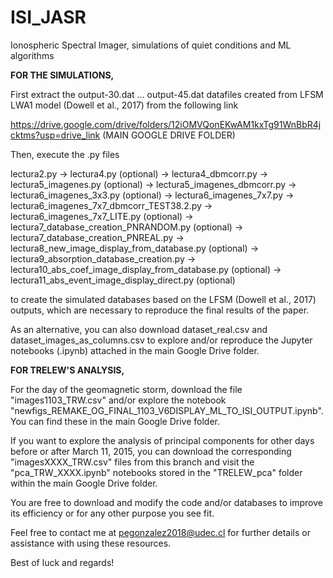 # ISI_JASR
Ionospheric Spectral Imager, simulations of quiet conditions and ML algorithms


**FOR THE SIMULATIONS,**

First extract the output-30.dat ... output-45.dat datafiles created from LFSM LWA1 model (Dowell et al., 2017) from the following link

https://drive.google.com/drive/folders/12iOMVQonEKwAM1kxTg91WnBbR4jcktms?usp=drive_link
(MAIN GOOGLE DRIVE FOLDER)

Then, execute the .py files 

lectura2.py -> lectura4.py (optional) -> lectura4_dbmcorr.py -> lectura5_imagenes.py (optional) -> lectura5_imagenes_dbmcorr.py -> lectura6_imagenes_3x3.py (optional) -> lectura6_imagenes_7x7.py -> lectura6_imagenes_7x7_dbmcorr_TEST38.2.py -> lectura6_imagenes_7x7_LITE.py (optional) -> lectura7_database_creation_PNRANDOM.py (optional) -> lectura7_database_creation_PNREAL.py -> lectura8_new_image_display_from_database.py (optional) -> lectura9_absorption_database_creation.py -> lectura10_abs_coef_image_display_from_database.py (optional) -> lectura11_abs_event_image_display_direct.py (optional) 

to create the simulated databases based on the LFSM (Dowell et al., 2017) outputs, which are necessary to reproduce the final results of the paper.

As an alternative, you can also download dataset_real.csv and dataset_images_as_columns.csv to explore and/or reproduce the Jupyter notebooks (.ipynb) attached in the main Google Drive folder.


**FOR TRELEW'S ANALYSIS,**

For the day of the geomagnetic storm, download the file "images1103_TRW.csv" and/or explore the notebook "newfigs_REMAKE_OG_FINAL_1103_V6DISPLAY_ML_TO_ISI_OUTPUT.ipynb". You can find these in the main Google Drive folder.

If you want to explore the analysis of principal components for other days before or after March 11, 2015, you can download the corresponding "imagesXXXX_TRW.csv" files from this branch and visit the "pca_TRW_XXXX.ipynb" notebooks stored in the "TRELEW_pca" folder within the main Google Drive folder.

You are free to download and modify the code and/or databases to improve its efficiency or for any other purpose you see fit.

Feel free to contact me at pegonzalez2018@udec.cl for further details or assistance with using these resources.

Best of luck and regards!
